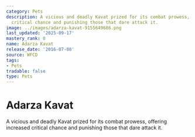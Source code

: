 ```yaml
---
category: Pets
description: A vicious and deadly Kavat prized for its combat prowess, offering increased
  critical chance and punishing those that dare attack it.
image: ../images/adarza-kavat-9155649686.png
last_updated: '2025-09-17'
mastery_rank: 0
name: Adarza Kavat
release_date: '2016-07-08'
source: WFCD
tags:
- Pets
tradable: false
type: Pets
---
```


# Adarza Kavat

A vicious and deadly Kavat prized for its combat prowess, offering increased critical chance and punishing those that dare attack it.


